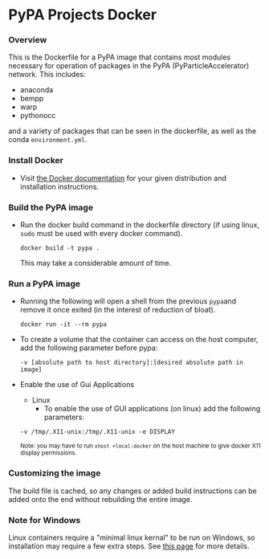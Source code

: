 
# PyPA Projects Docker

### Overview

This is the Dockerfile for a PyPA image that contains most modules necessary for operation of packages in the PyPA (PyParticleAccelerator) network. This includes:

*   anaconda
*   bempp
*   warp
*   pythonocc

and a variety of packages that can be seen in the dockerfile, as well as the conda `environment.yml`.

### Install Docker

*   Visit [the Docker documentation](https://docs.docker.com/install/) for your given distribution and installation instructions.

### Build the PyPA image

*   Run the docker build command in the dockerfile directory (if using linux, `sudo` must be used with every docker command).

    `docker build -t pypa .`

    This may take a considerable amount of time.

### Run a PyPA image

*   Running the following will open a shell from the previous `pypa`and remove it once exited (in the interest of reduction of bloat).

    `docker run -it --rm pypa`

*   To create a volume that the container can access on the host computer, add the following parameter before pypa:

    `-v [absolute path to host directory]:[desired absolute path in image]`

*   Enable the use of Gui Applications 
    * Linux
        * To enable the use of GUI applications (on linux) add the following parameters:

    `-v /tmp/.X11-unix:/tmp/.X11-unix -e DISPLAY`
     
    <sub>Note: you may have to run <code>xhost +local:docker</code> on the host machine to give docker X11 display permissions.</sub>

    
### Customizing the image

The build file is cached, so any changes or added build instructions can be added onto the end without rebuilding the entire image. 

### Note for Windows

Linux containers require a "minimal linux kernal" to be run on Windows, so installation may require a few extra steps. See [this page](https://tutorials.ubuntu.com/tutorial/tutorial-windows-ubuntu-hyperv-containers) for more details.
